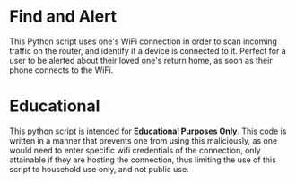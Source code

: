 # Find and Alert
This Python script uses one's WiFi connection in order to scan incoming traffic on the router, and identify if a device is connected to it. Perfect for a user to be alerted about their loved one's return home, as soon as their phone connects to the WiFi. 

# Educational 
This python script is intended for **Educational Purposes Only**. This code is written in a manner that prevents one from using this maliciously, as one would need to enter specific wifi credentials of the connection, only attainable if they are hosting the connection, thus limiting the use of this script to household use only, and not public use.
